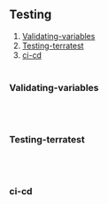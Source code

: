 ## Testing
1. [Validating-variables](#validating-variables)
2. [Testing-terratest](#Testing-terratest)
3. [ci-cd](#ci-cd)
<br></br>


### Validating-variables
<br></br>


### Testing-terratest
<br></br>


### ci-cd